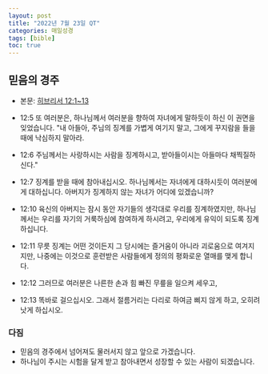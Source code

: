 ```yaml
---
layout: post
title: "2022년 7월 23일 QT"
categories: 매일성경
tags: [bible]
toc: true
---
```


## 믿음의 경주
- 본문: [히브리서 12:1~13](https://www.bskorea.or.kr/bible/korbibReadpage.php?version=SAENEW&book=heb&chap=12&sec=1&cVersion=&fontSize=15px&fontWeight=normal)

- 12:5 또 여러분은, 하나님께서 여러분을 향하여 자녀에게 말하듯이 하신 이 권면을 잊었습니다. "내 아들아, 주님의 징계를 가볍게 여기지 말고, 그에게 꾸지람을 들을 때에 낙심하지 말아라.
- 12:6 주님께서는 사랑하시는 사람을 징계하시고, 받아들이시는 아들마다 채찍질하신다."
- 12:7 징계를 받을 때에 참아내십시오. 하나님께서는 자녀에게 대하시듯이 여러분에게 대하십니다. 아버지가 징계하지 않는 자녀가 어디에 있겠습니까?
- 12:10 육신의 아버지는 잠시 동안 자기들의 생각대로 우리를 징계하였지만, 하나님께서는 우리를 자기의 거룩하심에 참여하게 하시려고, 우리에게 유익이 되도록 징계하십니다.
- 12:11 무릇 징계는 어떤 것이든지 그 당시에는 즐거움이 아니라 괴로움으로 여겨지지만, 나중에는 이것으로 훈련받은 사람들에게 정의의 평화로운 열매를 맺게 합니다.
- 12:12 그러므로 여러분은 나른한 손과 힘 빠진 무릎을 일으켜 세우고,
- 12:13 똑바로 걸으십시오. 그래서 절름거리는 다리로 하여금 삐지 않게 하고, 오히려 낫게 하십시오.

### 다짐
- 믿음의 경주에서 넘어져도 물러서지 않고 앞으로 가겠습니다.
- 하나님이 주시는 시험을 달게 받고 참아내면서 성장할 수 있는 사람이 되겠습니다.
